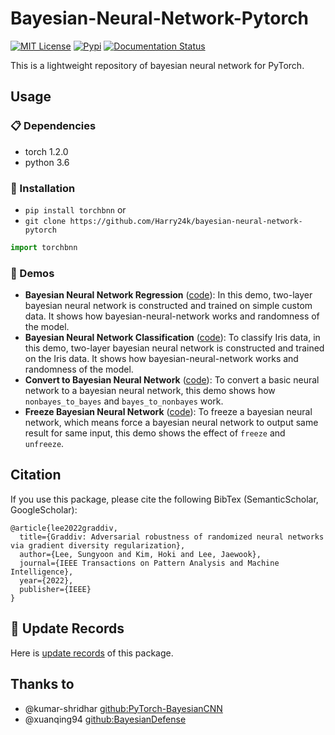 # Bayesian-Neural-Network-Pytorch

<p>
  <a href="https://github.com/Harry24k/adversarial-attacks-pytorch/blob/master/LICENSE"><img alt="MIT License" src="https://img.shields.io/github/license/Harry24k/bayesian-neural-network-pytorch" /></a>
  <a href="https://img.shields.io/pypi/v/torchbnn"><img alt="Pypi" src="https://img.shields.io/pypi/v/torchbnn.svg" /></a>
  <a href="https://bayesian-neural-network-pytorch.readthedocs.io/en/latest/"><img alt="Documentation Status" src="https://readthedocs.org/projects/bayesian-neural-network-pytorch/badge/?version=latest" /></a>
</p>

This is a lightweight repository of bayesian neural network for PyTorch.

## Usage

### :clipboard: Dependencies

- torch 1.2.0
- python 3.6



### :hammer: Installation

- `pip install torchbnn` or
- `git clone https://github.com/Harry24k/bayesian-neural-network-pytorch`

```python
import torchbnn
```



### :rocket: Demos

* **Bayesian Neural Network Regression** ([code](https://github.com/Harry24k/bayesian-neural-network-pytorch/blob/master/demos/Bayesian%20Neural%20Network%20Regression.ipynb)): 
In this demo, two-layer bayesian neural network is constructed and trained on simple custom data. It shows how bayesian-neural-network works and randomness of the model.
* **Bayesian Neural Network Classification** ([code](https://github.com/Harry24k/bayesian-neural-network-pytorch/blob/master/demos/Bayesian%20Neural%20Network%20Classification.ipynb)): 
To classify Iris data, in this demo, two-layer bayesian neural network is constructed and trained on the Iris data. It shows how bayesian-neural-network works and randomness of the model.
* **Convert to Bayesian Neural Network** ([code](https://github.com/Harry24k/bayesian-neural-network-pytorch/blob/master/demos/Convert%20to%20Bayesian%20Neural%20Network.ipynb)): 
To convert a basic neural network to a bayesian neural network, this demo shows how `nonbayes_to_bayes` and `bayes_to_nonbayes` work.
* **Freeze Bayesian Neural Network** ([code](https://github.com/Harry24k/bayesian-neural-network-pytorch/blob/master/demos/Freeze%20Bayesian%20Neural%20Network.ipynb)): 
To freeze a bayesian neural network, which means force a bayesian neural network to output same result for same input, this demo shows the effect of `freeze` and `unfreeze`.


## Citation
If you use this package, please cite the following BibTex (SemanticScholar, GoogleScholar):

```
@article{lee2022graddiv,
  title={Graddiv: Adversarial robustness of randomized neural networks via gradient diversity regularization},
  author={Lee, Sungyoon and Kim, Hoki and Lee, Jaewook},
  journal={IEEE Transactions on Pattern Analysis and Machine Intelligence},
  year={2022},
  publisher={IEEE}
}
```

## :mag_right: Update Records

Here is [update records](Update%20Records.md) of this package.


## Thanks to

* @kumar-shridhar [github:PyTorch-BayesianCNN](https://github.com/kumar-shridhar/PyTorch-BayesianCNN)
* @xuanqing94 [github:BayesianDefense](https://github.com/xuanqing94/BayesianDefense)
